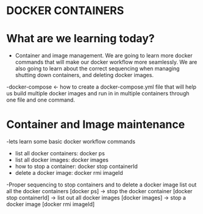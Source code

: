# DOCKER CONTAINERS

# What are we learning today?

- Container and image management. We are going to learn more docker commands that will make our docker workflow more seamlessly. We are also going to learn about the correct sequencing when managing shutting down containers, and deleting docker images.

-docker-compose <- how to create a docker-compose.yml file that will help us build multiple docker images and run in in multiple containers through one file and one command. 

# Container and Image maintenance

-lets learn some basic docker workflow commands

- list all docker containers:   docker ps
- list all docker images: docker images
- how to stop a container: docker stop containerId
- delete a docker image: docker rmi imageId

-Proper sequencing to stop containers and to delete a docker image
list out all the docker containers [docker ps] -> stop the docker container [docker stop containerId] -> list out all docker images [docker images] ->  stop a docker image [docker rmi imageId] 


